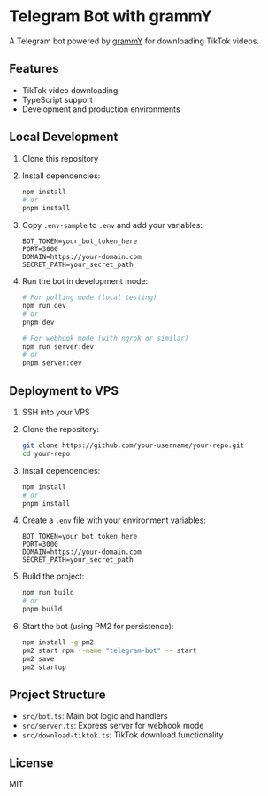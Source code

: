 # Telegram Bot with grammY

A Telegram bot powered by [grammY](https://grammy.dev/) for downloading TikTok videos.

## Features

- TikTok video downloading
- TypeScript support
- Development and production environments

## Local Development

1. Clone this repository
2. Install dependencies:
   ```bash
   npm install
   # or
   pnpm install
   ```
3. Copy `.env-sample` to `.env` and add your variables:
   ```
   BOT_TOKEN=your_bot_token_here
   PORT=3000
   DOMAIN=https://your-domain.com
   SECRET_PATH=your_secret_path
   ```
4. Run the bot in development mode:

   ```bash
   # For polling mode (local testing)
   npm run dev
   # or
   pnpm dev

   # For webhook mode (with ngrok or similar)
   npm run server:dev
   # or
   pnpm server:dev
   ```

## Deployment to VPS

1. SSH into your VPS

2. Clone the repository:

   ```bash
   git clone https://github.com/your-username/your-repo.git
   cd your-repo
   ```

3. Install dependencies:

   ```bash
   npm install
   # or
   pnpm install
   ```

4. Create a `.env` file with your environment variables:

   ```
   BOT_TOKEN=your_bot_token_here
   PORT=3000
   DOMAIN=https://your-domain.com
   SECRET_PATH=your_secret_path
   ```

5. Build the project:

   ```bash
   npm run build
   # or
   pnpm build
   ```

6. Start the bot (using PM2 for persistence):
   ```bash
   npm install -g pm2
   pm2 start npm --name "telegram-bot" -- start
   pm2 save
   pm2 startup
   ```

## Project Structure

- `src/bot.ts`: Main bot logic and handlers
- `src/server.ts`: Express server for webhook mode
- `src/download-tiktok.ts`: TikTok download functionality

## License

MIT

